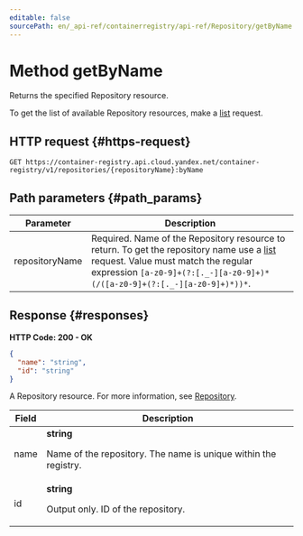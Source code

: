 ```yaml
---
editable: false
sourcePath: en/_api-ref/containerregistry/api-ref/Repository/getByName.md
---
```


# Method getByName
Returns the specified Repository resource.
 
To get the list of available Repository resources, make a [list](/docs/container-registry/api-ref/Repository/list) request.
 
## HTTP request {#https-request}
```
GET https://container-registry.api.cloud.yandex.net/container-registry/v1/repositories/{repositoryName}:byName
```
 
## Path parameters {#path_params}
 
Parameter | Description
--- | ---
repositoryName | Required. Name of the Repository resource to return.  To get the repository name use a [list](/docs/container-registry/api-ref/Repository/list) request.  Value must match the regular expression `` [a-z0-9]+(?:[._-][a-z0-9]+)*(/([a-z0-9]+(?:[._-][a-z0-9]+)*))* ``.
 
## Response {#responses}
**HTTP Code: 200 - OK**

```json 
{
  "name": "string",
  "id": "string"
}
```
A Repository resource. For more information, see [Repository](/docs/cloud/container-registry/repository).
 
Field | Description
--- | ---
name | **string**<br><p>Name of the repository. The name is unique within the registry.</p> 
id | **string**<br><p>Output only. ID of the repository.</p> 